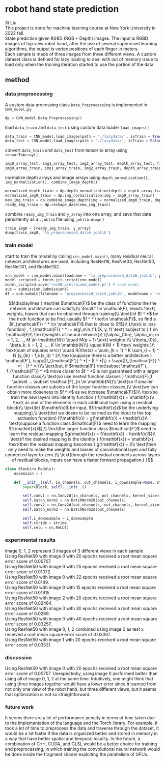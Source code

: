# robot hand state prediction
Xi Liu<br>
This project is done for machine learning course at New York University in 2022 fall.<br>
State prediction given RGBD (RGB + Depth) images. The input is RGBD images of top view robot hand, after the use of several supervised learning algorithms, the output is vertex positions of each finger in meters.<br>
Each sample is made of three images from three different views. A custom dataset class is defined for lazy loading to deal with out of memory issue to load only when the training iteration started to use the portion of the data.

## method
### data preprocessing
A custom data processing class ```Data_Preprocessing``` is implemented in ```CNN_model.py```
```python
dp = CNN_model.Data_Preprocessing()
```
load ```data_train``` and ```data_test``` using custom data loader ```load_images()```
```python
data_train = CNN_model.load_images(path = './lazydata/', isTrain = True)
data_test = CNN_model.load_images(path = './lazydata/', isTrain = False)
```
convert ```data_train``` and ```data_test``` from tensor to array using ```tensorToArray()```
```python
img0_array_test, img1_array_test, img2_array_test, depth_array_test, field_id_array = dp.tensorToArray(data = data_test, isTrain = False)
img0_array_train, img1_array_train, img2_array_train, depth_array_train, y_array = dp.tensorToArray(data = data_train, isTrain = True)
```
normalize depth arrays and image arrays using ```depth_normalization(), img_normalization(), combine_image_depth()```
```python
normalized_depth_train = dp.depth_normalization(depth = depth_array_train)
normalized_img0_train = dp.img_normalization(img = img0_array_train)
new_img_train = dp.combine_image_depth(img = normalized_img0_train, depth = normalized_depth_train, whichImg = 0)
ready_img_train = dp.reshape_data(new_img_train)
```
combine ```ready_img_train``` and ```y_array``` into one array, and save that data persistently as a ```.joblib``` file using ```joblib.dump()```
```python
train_img0 = [ready_img_train, y_array]
dump(train_img0, 'lx_preprocessed_data0.joblib')
```

### train model
start to train the model by calling ```cnn_model.main()```, many residual neural network architectures are used, including ResNet18, ResNet34, ResNet50, ResNet101, and ResNet152.
```python
cnn_model = cnn_model.main(loadname = 'lx_preprocessed_data0.joblib', pre_trained_model = None)
model_scripted = torch.jit.script(cnn_model)
model_scripted.save('res50_pretrained_model.pt') # save model
sub = submission.Submission()
df = sub.submit(filename = 'preprocessed_testX.joblib', modelname = 'res50_pretrained_model.pt)
```
```math
\displaylines
{
\text{let $\mathcal{F}$ be the class of functions the the network architecture can satisfy}\\
\forall f \in \mathcal{F}, \exists \text{ weights, biases that can be obtained through training}\\
\text{let $f ^ *$ be the truth function to be find, usually $f ^ * \not\in \mathcal{F}$, so find a $f_{\mathcal{F}} ^ * \in \mathcal{F}$ that is close to $f$}\\
L\text{ is loss function} , f_{\mathcal{F}} ^ * := arg\,min_f L(X, y, f) \text{ subject to } f \in \mathcal{F}\\
\text{weights of neural network}\\
\{\alpha_{0m}, \alpha_m; m = 1, 2, ..., M \in \mathbb{N}\} \quad M(p + 1) \text{ weights }\\
\{\beta_{0k}, \beta_k; k = 1, 2, ..., K \in \mathbb{N}\} \quad K(M + 1) \text{ weights }\\
\text{sum of squares error} \quad R(\theta) = \sum_{k = 1} ^ K \sum_{i = 1} ^ N (y_{ik} - f_k(x_i)) ^ 2\\
\text{suppose there is a better architecture } \mathcal{F'}, \sup\{|f_{\mathcal{F'}} ^ *| - |f ^ *|\} < \sup\{|f_{\mathcal{F}} ^ *| - |f ^ *|\}\\
\text{but, if $\mathcal{F} \not\subset \mathcal{F'}, f_{\mathcal{F'}} ^ *$ move closer to $f ^ *$ is not guaranteed with a larger function class}\\
\text{so use nested function classes } \mathcal{F}_1 \subset ... \subset \mathcal{F}_{n \in \mathbb{N}}\\
\text{so if smaller function classes are subsets of the larger function classes,}\\
\text{we can obtain more closeness to $f ^ *$ as we increase $\mathcal{F}$}\\
\text{so train the new layers into identity function } f(\mathbf{x}) = \mathbf{x}\\
\text{ as one of the elements in each additional layer using a residual block}\\
\text{let $\mathbf{x}$ be input, $f(\mathbf{x})$ be the underlying mapping},\\
\text{that we desire to be learned as the input to the top activation function} f(\mathbf{x}) = g(\mathbf{x}) + \mathbf{x}\\
\text{suppose a function class $\mathcal{F}$ need to learn the mapping $f(\mathbf{x})$},\\
\text{the larger function class $\mathcal{F'}$ need to learn the residual mapping $g(\mathbf{x}) = f(\textbf{x}) - \textbf{x}$}\\
\text{if the desired mapping is the identity } f(\mathbf{x}) = \mathbf{x}, \text{then the residual mapping becomes } g(\mathbf{x}) = 0\\
\text{then only need to make the weights and biases of convolutional layer and fully connected layer to zero.}\\
\text{through the residual connects across layers of residual blocks, inputs can have a faster forward propagation.}
}
```
```python
class Block(nn.Module):
    expansion = 1

    def __init__(self, in_channels, out_channels, i_downsample=None, stride=1):
        super(Block, self).__init__()

        self.conv1 = nn.Conv2d(in_channels, out_channels, kernel_size=3, padding=1, stride=stride, bias=False)
        self.batch_norm1 = nn.BatchNorm2d(out_channels)
        self.conv2 = nn.Conv2d(out_channels, out_channels, kernel_size=3, padding=1, stride=stride, bias=False)
        self.batch_norm2 = nn.BatchNorm2d(out_channels)

        self.i_downsample = i_downsample
        self.stride = stride
        self.relu = nn.ReLU()
```


### experimental results
image 0, 1, 2 represent 3 images of 3 different views in each sample<br>
Using ResNet50 with image 0 with 20 epochs received a root mean square error score of 0.00707.<br>
Using ResNet50 with image 0 with 25 epochs received a root mean square error score of 0.01072.<br>
Using ResNet50 with image 0 with 22 epochs received a root mean square error score of 0.0149.<br>
Using ResNet50 with image 0 with 15 epochs received a root mean square error score of 0.01815.<br>
Using ResNet50 with image 2 with 20 epochs received a root mean square error score of 0.02464.<br>
Using ResNet50 with image 0 with 30 epochs received a root mean square error score of 0.0269.<br>
Using ResNet50 with image 0 with 40 epochs received a root mean square error score of 0.03257.<br>
Using ResNet50 with image 0, 1, 2 combined using image 0 as test x received a root mean square error score of 0.03367.<br>
Using ResNet50 with image 1 with 20 epochs received a root mean square error score of 0.03531.<br>


### discussion
Using ResNet50 with image 0 with 20 epochs received a root mean square error score of 0.00707. Unexpectedly, using image 0 performed better than using all of image 0, 1, 2 at the same time. Intuitively, one might think that using three images together would have a lower error since it learned from not only one view of the robot hand, but three different views, but it seems that optimization is not so straightforward.

### future work
It seems there are a lot of performance penalty in terms of time taken due to the implementation of the language and the Torch library. For example, it took a lot of time to preprocess the data and traverse through the dataset. It would be a lot faster if the data is organized better and stored in memory in a way that have better spatial and temporal locality. In the future, a combination of C++, CUDA, and GLSL would be a better choice for training and preprocessing, in which training the convolutional neural network would be done inside the fragment shader exploiting the parallelism of GPUs.
